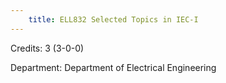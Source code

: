 ```yaml
---
    title: ELL832 Selected Topics in IEC-I
---
```

Credits: 3 (3-0-0)

Department: Department of Electrical Engineering

